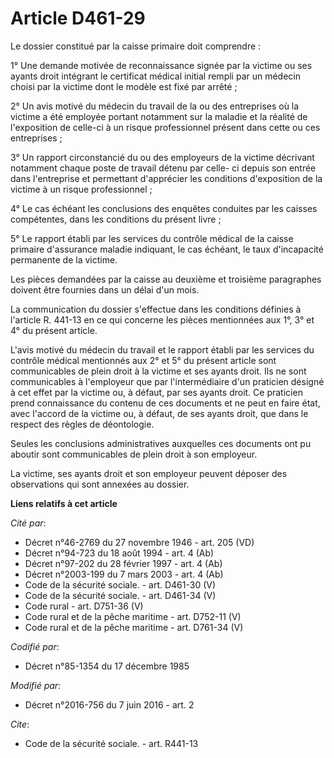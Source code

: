 # Article D461-29

Le dossier constitué par la caisse primaire doit comprendre :

1° Une demande motivée de reconnaissance signée par la victime ou ses ayants droit intégrant le certificat médical initial
rempli par un médecin choisi par la victime dont le modèle est fixé par arrêté ;

2° Un avis motivé du médecin du travail de la ou des entreprises où la victime a été employée portant notamment sur la
maladie et la réalité de l'exposition de celle-ci à un risque professionnel présent dans cette ou ces entreprises ;

3° Un rapport circonstancié du ou des employeurs de la victime décrivant notamment chaque poste de travail détenu par celle-
ci depuis son entrée dans l'entreprise et permettant d'apprécier les conditions d'exposition de la victime à un risque
professionnel ;

4° Le cas échéant les conclusions des enquêtes conduites par les caisses compétentes, dans les conditions du présent livre ;

5° Le rapport établi par les services du contrôle médical de la caisse primaire d'assurance maladie indiquant, le cas
échéant, le taux d'incapacité permanente de la victime.

Les pièces demandées par la caisse au deuxième et troisième paragraphes doivent être fournies dans un délai d'un mois.

La communication du dossier s'effectue dans les conditions définies à l'article R. 441-13 en ce qui concerne les pièces
mentionnées aux 1°, 3° et 4° du présent article.

L'avis motivé du médecin du travail et le rapport établi par les services du contrôle médical mentionnés aux 2° et 5° du
présent article sont communicables de plein droit à la victime et ses ayants droit. Ils ne sont communicables à l'employeur
que par l'intermédiaire d'un praticien désigné à cet effet par la victime ou, à défaut, par ses ayants droit. Ce praticien
prend connaissance du contenu de ces documents et ne peut en faire état, avec l'accord de la victime ou, à défaut, de ses
ayants droit, que dans le respect des règles de déontologie.

Seules les conclusions administratives auxquelles ces documents ont pu aboutir sont communicables de plein droit à son
employeur.

La victime, ses ayants droit et son employeur peuvent déposer des observations qui sont annexées au dossier.

**Liens relatifs à cet article**

_Cité par_:

  - Décret n°46-2769 du 27 novembre 1946 - art. 205 (VD)
  - Décret n°94-723 du 18 août 1994 - art. 4 (Ab)
  - Décret n°97-202 du 28 février 1997 - art. 4 (Ab)
  - Décret n°2003-199 du 7 mars 2003 - art. 4 (Ab)
  - Code de la sécurité sociale. - art. D461-30 (V)
  - Code de la sécurité sociale. - art. D461-34 (V)
  - Code rural - art. D751-36 (V)
  - Code rural et de la pêche maritime - art. D752-11 (V)
  - Code rural et de la pêche maritime - art. D761-34 (V)

_Codifié par_:

  - Décret n°85-1354 du 17 décembre 1985

_Modifié par_:

  - Décret n°2016-756 du 7 juin 2016 - art. 2

_Cite_:

  - Code de la sécurité sociale. - art. R441-13
